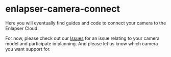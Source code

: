 # enlapser-camera-connect

Here you will eventually find guides and code to connect your camera to the Enlapser Cloud.

For now, please check out our [Issues](https://github.com/Enlapser/enlapser-camera-connect/issues) for an issue relating to your camera model and participate in planning. 
And please let us know which camera you want support for. 



